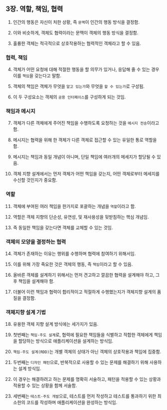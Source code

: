 ## 3장. 역할, 책임, 협력

1. 인간의 행동은 자신이 처한 상황, 즉 `문맥`이 인간의 행동 방식을 결정함. 

2. 이와 비슷하게, 객체도 협력이라는 문맥이 객체의 행동 방식을 결정함.

3. 훌륭한 객체는 적극적으로 상호작용하는 협력적인 객체라고 할 수 있음. 

### 협력, 책임

4. 객체가 어떤 요청에 대해 적절한 행동을 할 의무가 있거나, 응답해 줄 수 있는 경우 이를 `책임`을 갖는다고 말함.

5. 객체의 책임은 객체가 무엇을 `알고 있는가`와 무엇을 `할 수 있는가`로 구성됨.

6. 이 두 구성요소는 객체의 `공용 인터페이스`를 구성하게 되는 것임.

### 책임과 메시지 

7. 객체가 다른 객체에게 주어진 책임을 수행하도록 요청하는 것을 `메시지 전송`이라고 함.

8. 메시지는 협력을 위해 한 객체가 다른 객체로 접근할 수 있는 유일한 통로 역할을 함. 

9. 메시지는 책임과 동일 개념이 아니며, 단일 책임에 여러개의 메세지가 할당될 수 있음.

10. 객체 지향 설계에서는 먼저 객체가 어떤 책임을 갖는지, 어떤 객체로부터 메세지를 수신할 것인지가 중요함. 

### 역할

11. 객체에 부여된 여러 책임을 한가지로 포괄하는 개념을 `역할`이라고 함.

12. 역할은 객체 지향의 단순성, 유연성, 및 재사용성을 뒷받침하는 핵심 개념임.

13. 즉 동일한 책임을 갖는다면 객체를 교체할 수 있는 것임.

### 객체의 모양을 결정하는 협력

14. 객체가 존재하는 이유는 행위를 수행하며 협력에 참여하기 위해서임. 

15. 이를 위해 가장 죽요한 것은 객체의 행동, 즉 `책임`이라고 할 수 있음.

16. 올바른 객체를 설계하기 위해서는 먼저 견고하고 깔끔한 협력을 설계해야 하고, 그 후 책임을 설계해야 함.

17. 더불어 이런 책임과 협력이 합리적이고 적절하게 수행했는지가 객체지향 설계의 품질을 결정함.

### 객체지향 설계 기법

18. 유용한 객체 지향 설계 방식에는 세가지가 있음. 

19. 첫번째는 `책임-주도 설계`로, 협력에 필요한 책임들을 식별하고 적합한 객체에게 책임을 할당하는 방식으로 애플리케이션을 설계하는 방식임.

20. `책임-주도 설계(RDD)`는 개별 객체의 상태가 아닌 객체의 상호작용과 책임에 집중함.
    
21. 두번째는 `디자인 패턴`으로, 반복적으로 사용할 수 있는 문제를 해결하기 위해 사용하는 설계 방식임.

22. 이 경우는 해결하려고 하는 문제를 명확히 서술하고, 패턴을 적용할 수 있는 상황과 적용할 수 있는 상황을 함께 서술함.

23. 세번째는 `테스트-주도 개발`으로, 테스트를 먼저 작성하고 테스트를 통과하기 위한 최소한의 코드를 작성하며 애플리케이션을 완성하는 방식임.



